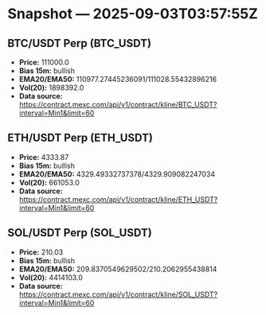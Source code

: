 # Snapshot — 2025-09-03T03:57:55Z

## BTC/USDT Perp (BTC_USDT)
- **Price:** 111000.0
- **Bias 15m:** bullish
- **EMA20/EMA50:** 110977.27445236091/111028.55432896216
- **Vol(20):** 1898392.0
- **Data source:** https://contract.mexc.com/api/v1/contract/kline/BTC_USDT?interval=Min1&limit=60

## ETH/USDT Perp (ETH_USDT)
- **Price:** 4333.87
- **Bias 15m:** bullish
- **EMA20/EMA50:** 4329.49332737378/4329.909082247034
- **Vol(20):** 661053.0
- **Data source:** https://contract.mexc.com/api/v1/contract/kline/ETH_USDT?interval=Min1&limit=60

## SOL/USDT Perp (SOL_USDT)
- **Price:** 210.03
- **Bias 15m:** bullish
- **EMA20/EMA50:** 209.8370549629502/210.2062955438814
- **Vol(20):** 4414103.0
- **Data source:** https://contract.mexc.com/api/v1/contract/kline/SOL_USDT?interval=Min1&limit=60
